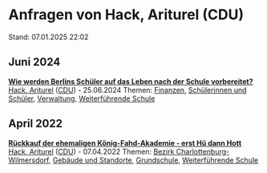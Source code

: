 # Anfragen von Hack, Ariturel (CDU)

Stand: 07.01.2025 22:02

## Juni 2024
**[Wie werden Berlins Schüler auf das Leben nach der Schule vorbereitet?](https://pardok.parlament-berlin.de/starweb/adis/citat/VT/19/SchrAnfr/S19-19374.pdf)**
[Hack, Ariturel](autor_hack_ariturel_cdu.md) ([CDU](fraktion_cdu.md)) - 25.06.2024
Themen: [Finanzen](thema_finanzen.md), [Schülerinnen und Schüler](thema_schuelerinnen_und_schueler.md), [Verwaltung](thema_verwaltung.md), [Weiterführende Schule](thema_weiterfuehrende_schule.md)

## April 2022
**[Rückkauf der ehemaligen König-Fahd-Akademie - erst Hü dann Hott](https://pardok.parlament-berlin.de/starweb/adis/citat/VT/19/SchrAnfr/S19-11355.pdf)**
[Hack, Ariturel](autor_hack_ariturel_cdu.md) ([CDU](fraktion_cdu.md)) - 07.04.2022
Themen: [Bezirk Charlottenburg-Wilmersdorf](bezirk_charlottenburg-wilmersdorf.md), [Gebäude und Standorte](thema_gebaeude_und_standorte.md), [Grundschule](thema_grundschule.md), [Weiterführende Schule](thema_weiterfuehrende_schule.md)

